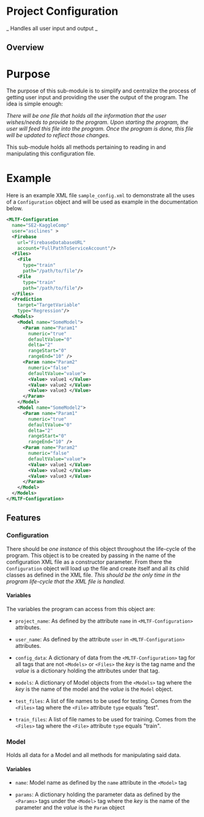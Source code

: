# Project Configuration
_ Handles all user input and output _

## Overview
# Purpose
The purpose of this sub-module is to simplify and centralize the process of getting user input and providing the user the output of the program. The idea is simple enough:

_There will be one file that holds all the information that the user wishes/needs to provide to the program. Upon starting the program, the user will feed this file into the program. Once the program is done, this file will be updated to reflect those changes._

This sub-module holds all methods pertaining to reading in and manipulating this configuration file.
# Example
Here is an example XML file `sample_config.xml` to demonstrate all the uses of a `Configuration` object and will be used as example in the documentation below.
```XML
<MLTF-Configuration
  name="SE2-KaggleComp"
  user="asclines" >
  <Firebase
    url="FirebaseDatabaseURL"
    account="FullPathToServiceAccount"/>
  <Files>
    <File
      type="train"
      path="/path/to/file"/>
    <File
      type="train"
      path="/path/to/file"/>
  </Files>
  <Prediction
    target="TargetVariable"
    type="Regression"/>
  <Models>
    <Model name="SomeModel">
      <Param name="Param1"
        numeric="true"
        defaultValue="0"
        delta="2"
        rangeStart="0"
        rangeEnd="10" />
      <Param name="Param2"
        numeric="false"
        defaultValue="value">
        <Value> value1 </Value>
        <Value> value2 </Value>
        <Value> value3 </Value>
      </Param>
    </Model>
    <Model name="SomeModel2">
      <Param name="Param1"
        numeric="true"
        defaultValue="0"
        delta="2"
        rangeStart="0"
        rangeEnd="10" />
      <Param name="Param2"
        numeric="false"
        defaultValue="value">
        <Value> value1 </Value>
        <Value> value2 </Value>
        <Value> value3 </Value>
      </Param>
    </Model>
  </Models>
</MLTF-Configuration>
```
## Features
### Configuration
There should be _one instance_ of this object throughout the life-cycle of the program.
This object is to be created by passing in the name of the configuration XML file as a constructor parameter. From there the `Configuration` object will load up the file and create itself and all its child classes as defined in the XML file. _This should be the only time in the program life-cycle that the XML file is handled._
#### Variables
The variables the program can access from this object are:
- `project_name`: As defined by the attribute `name` in `<MLTF-Configuration>` attributes.

- `user_name`: As defined by the attribute `user` in `<MLTF-Configuration>` attributes.

- `config_data`: A dictionary of data from the `<MLTF-Configuration>` tag for all tags that are not `<Models>` or `<Files>` the _key_ is the tag name and the _value_ is a dictionary holding the attributes under that tag.

- `models`: A dictionary of Model objects from the `<Models>` tag where the _key_ is the name of the model and the _value_ is the `Model` object.

- `test_files`: A list of file names to be used for testing. Comes from the `<Files>` tag where the `<File>` attribute `type` equals "test".


- `train_files`: A list of file names to be used for training. Comes from the `<Files>` tag where the `<File>` attribute `type` equals "train".


### Model
Holds all data for a Model and all methods for manipulating said data.
#### Variables
- `name`: Model name as defined by the `name` attribute in the `<Model>` tag

- `params`: A dictionary holding the parameter data as defined by the `<Params>` tags under the `<Model>` tag where the _key_ is the name of the parameter and the _value_ is the `Param` object

